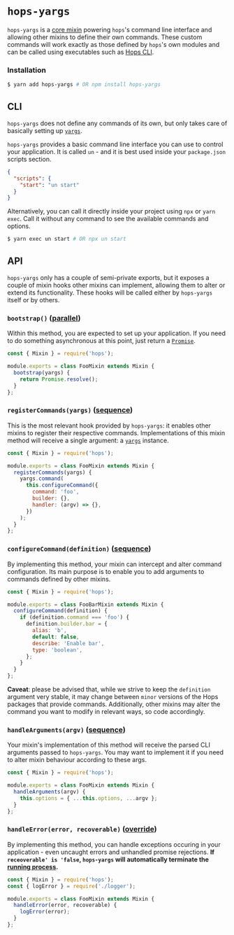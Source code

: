 # `hops-yargs`

`hops-yargs` is a [core mixin](../boostrap/README.md#mixins) powering `hops`'s command line interface and allowing other mixins to define their own commands. These custom commands will work exactly as those defined by `hops`'s own modules and can be called using executables such as [Hops CLI](../cli/README.md).

### Installation

```bash
$ yarn add hops-yargs # OR npm install hops-yargs
```

## CLI

`hops-yargs` does not define any commands of its own, but only takes care of basically setting up [`yargs`](http://yargs.js.org).

`hops-yargs` provides a basic command line interface you can use to control your application. It is called `un` - and it is best used inside your `package.json` scripts section.

```json
{
  "scripts": {
    "start": "un start"
  }
}
```

Alternatively, you can call it directly inside your project using `npx` or `yarn exec`. Call it without any command to see the available commands and options.

```bash
$ yarn exec un start # OR npx un start
```

## API

`hops-yargs` only has a couple of semi-private exports, but it exposes a couple of mixin hooks other mixins can implement, allowing them to alter or extend its functionality. These hooks will be called either by `hops-yargs` itself or by others.

### `bootstrap()` ([parallel](https://github.com/untool/mixinable/blob/master/README.md#defineparallel))

Within this method, you are expected to set up your application. If you need to do something asynchronous at this point, just return a [`Promise`](https://developer.mozilla.org/en-US/docs/Web/JavaScript/Reference/Global_Objects/Promise).

```javascript
const { Mixin } = require('hops');

module.exports = class FooMixin extends Mixin {
  bootstrap(yargs) {
    return Promise.resolve();
  }
};
```

### `registerCommands(yargs)` ([sequence](https://github.com/untool/mixinable/blob/master/README.md#defineparallel))

This is the most relevant hook provided by `hops-yargs`: it enables other mixins to register their respective commands. Implementations of this mixin method will receive a single argument: a [`yargs`](http://yargs.js.org) instance.

```javascript
const { Mixin } = require('hops');

module.exports = class FooMixin extends Mixin {
  registerCommands(yargs) {
    yargs.command(
      this.configureCommand({
        command: 'foo',
        builder: {},
        handler: (argv) => {},
      })
    );
  }
};
```

### `configureCommand(definition)` ([sequence](https://github.com/untool/mixinable/blob/master/README.md#defineparallel))

By implementing this method, your mixin can intercept and alter command configuration. Its main purpose is to enable you to add arguments to commands defined by other mixins.

```javascript
const { Mixin } = require('hops');

module.exports = class FooBarMixin extends Mixin {
  configureCommand(definition) {
    if (definition.command === 'foo') {
      definition.builder.bar = {
        alias: 'b',
        default: false,
        describe: 'Enable bar',
        type: 'boolean',
      };
    }
  }
};
```

**Caveat**: please be advised that, while we strive to keep the `definition` argument very stable, it may change between `minor` versions of the Hops packages that provide commands. Additionally, other mixins may alter the command you want to modify in relevant ways, so code accordingly.

### `handleArguments(argv)` ([sequence](https://github.com/untool/mixinable/blob/master/README.md#defineparallel))

Your mixin's implementation of this method will receive the parsed CLI arguments passed to `hops-yargs`. You may want to implement it if you need to alter mixin behaviour according to these args.

```javascript
const { Mixin } = require('hops');

module.exports = class FooMixin extends Mixin {
  handleArguments(argv) {
    this.options = { ...this.options, ...argv };
  }
};
```

### `handleError(error, recoverable)` ([override](https://github.com/untool/mixinable/blob/master/README.md#defineoverride))

By implementing this method, you can handle exceptions occuring in your application - even uncaught errors and unhandled promise rejections. **If `receoverable' is 'false`, `hops-yargs` will automatically terminate the [running process](https://nodejs.org/api/process.html#process_warning_using_uncaughtexception_correctly).**

```javascript
const { Mixin } = require('hops');
const { logError } = require('./logger');

module.exports = class FooMixin extends Mixin {
  handleError(error, recoverable) {
    logError(error);
  }
};
```
